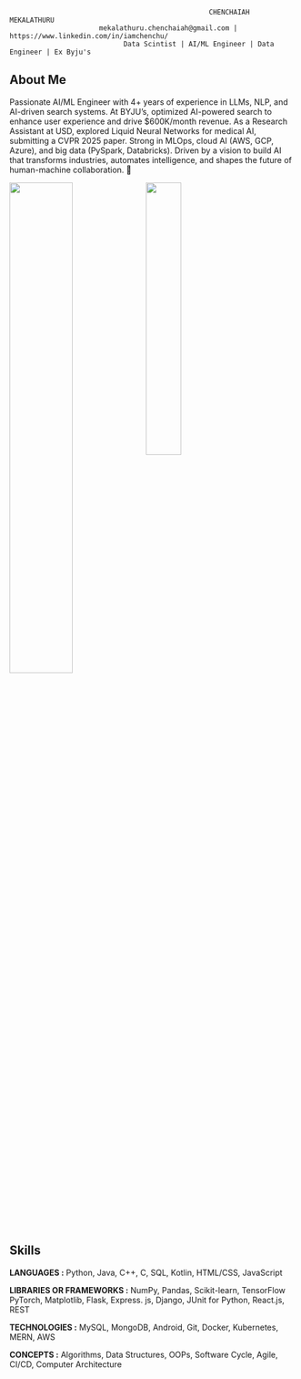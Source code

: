                                                      CHENCHAIAH MEKALATHURU
                          mekalathuru.chenchaiah@gmail.com | https://www.linkedin.com/in/iamchenchu/
                                Data Scintist | AI/ML Engineer | Data Engineer | Ex Byju's
                                         

## About Me
Passionate AI/ML Engineer with 4+ years of experience in LLMs, NLP, and AI-driven search systems. At BYJU’s, optimized AI-powered search to enhance user experience and drive $600K/month revenue. As a Research Assistant at USD, explored Liquid Neural Networks for medical AI, submitting a CVPR 2025 paper. Strong in MLOps, cloud AI (AWS, GCP, Azure), and big data (PySpark, Databricks). Driven by a vision to build AI that transforms industries, automates intelligence, and shapes the future of human-machine collaboration. 🚀

<img align="left" width="47%" src="https://github-readme-stats.vercel.app/api?username=iamchenchu&show_icons=true&theme=radical" />
<img align="left" width="35%" src="https://github-readme-stats.vercel.app/api/top-langs/?username=iamchenchu&layout=compact" />

<br clear="left" />

## Skills
**LANGUAGES :** Python, Java, C++, C, SQL, Kotlin, HTML/CSS, JavaScript

**LIBRARIES OR FRAMEWORKS :** NumPy, Pandas, Scikit-learn, TensorFlow PyTorch, Matplotlib, Flask, Express. js, Django, JUnit for Python, React.js, REST

**TECHNOLOGIES :** MySQL, MongoDB, Android, Git, Docker, Kubernetes, MERN, AWS

**CONCEPTS :** Algorithms, Data Structures, OOPs, Software Cycle, Agile, CI/CD, Computer Architecture


